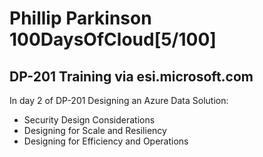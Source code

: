 # Phillip Parkinson 100DaysOfCloud[5/100]

## DP-201 Training via esi.microsoft.com

In day 2 of DP-201 Designing an Azure Data Solution:
- Security Design Considerations
- Designing for Scale and Resiliency
- Designing for Efficiency and Operations

